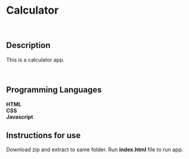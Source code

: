# Calculator

<br>

## Description  

This is a calculator app.

<br>

## Programming Languages

**HTML  
CSS  
Javascript**

## Instructions for use  

Download zip and extract to same folder.  Run **index.html** file to run app.

